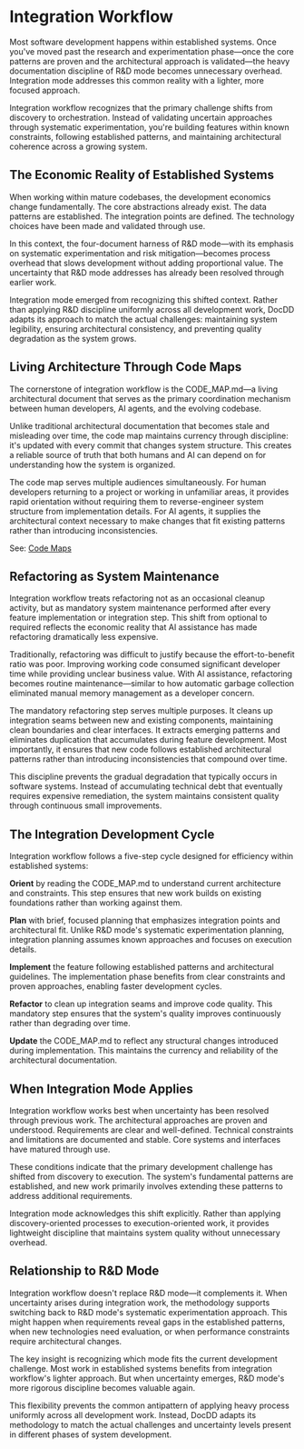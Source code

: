 # Integration Workflow

Most software development happens within established systems. Once you've moved past the research and experimentation phase—once the core patterns are proven and the architectural approach is validated—the heavy documentation discipline of R&D mode becomes unnecessary overhead. Integration mode addresses this common reality with a lighter, more focused approach.

Integration workflow recognizes that the primary challenge shifts from discovery to orchestration. Instead of validating uncertain approaches through systematic experimentation, you're building features within known constraints, following established patterns, and maintaining architectural coherence across a growing system.

## The Economic Reality of Established Systems

When working within mature codebases, the development economics change fundamentally. The core abstractions already exist. The data patterns are established. The integration points are defined. The technology choices have been made and validated through use.

In this context, the four-document harness of R&D mode—with its emphasis on systematic experimentation and risk mitigation—becomes process overhead that slows development without adding proportional value. The uncertainty that R&D mode addresses has already been resolved through earlier work.

Integration mode emerged from recognizing this shifted context. Rather than applying R&D discipline uniformly across all development work, DocDD adapts its approach to match the actual challenges: maintaining system legibility, ensuring architectural consistency, and preventing quality degradation as the system grows.

## Living Architecture Through Code Maps

The cornerstone of integration workflow is the CODE_MAP.md—a living architectural document that serves as the primary coordination mechanism between human developers, AI agents, and the evolving codebase.

Unlike traditional architectural documentation that becomes stale and misleading over time, the code map maintains currency through discipline: it's updated with every commit that changes system structure. This creates a reliable source of truth that both humans and AI can depend on for understanding how the system is organized.

The code map serves multiple audiences simultaneously. For human developers returning to a project or working in unfamiliar areas, it provides rapid orientation without requiring them to reverse-engineer system structure from implementation details. For AI agents, it supplies the architectural context necessary to make changes that fit existing patterns rather than introducing inconsistencies.

See: [Code Maps](./code-maps.md)

## Refactoring as System Maintenance

Integration workflow treats refactoring not as an occasional cleanup activity, but as mandatory system maintenance performed after every feature implementation or integration step. This shift from optional to required reflects the economic reality that AI assistance has made refactoring dramatically less expensive.

Traditionally, refactoring was difficult to justify because the effort-to-benefit ratio was poor. Improving working code consumed significant developer time while providing unclear business value. With AI assistance, refactoring becomes routine maintenance—similar to how automatic garbage collection eliminated manual memory management as a developer concern.

The mandatory refactoring step serves multiple purposes. It cleans up integration seams between new and existing components, maintaining clean boundaries and clear interfaces. It extracts emerging patterns and eliminates duplication that accumulates during feature development. Most importantly, it ensures that new code follows established architectural patterns rather than introducing inconsistencies that compound over time.

This discipline prevents the gradual degradation that typically occurs in software systems. Instead of accumulating technical debt that eventually requires expensive remediation, the system maintains consistent quality through continuous small improvements.

## The Integration Development Cycle

Integration workflow follows a five-step cycle designed for efficiency within established systems:

**Orient** by reading the CODE_MAP.md to understand current architecture and constraints. This step ensures that new work builds on existing foundations rather than working against them.

**Plan** with brief, focused planning that emphasizes integration points and architectural fit. Unlike R&D mode's systematic experimentation planning, integration planning assumes known approaches and focuses on execution details.

**Implement** the feature following established patterns and architectural guidelines. The implementation phase benefits from clear constraints and proven approaches, enabling faster development cycles.

**Refactor** to clean up integration seams and improve code quality. This mandatory step ensures that the system's quality improves continuously rather than degrading over time.

**Update** the CODE_MAP.md to reflect any structural changes introduced during implementation. This maintains the currency and reliability of the architectural documentation.

## When Integration Mode Applies

Integration workflow works best when uncertainty has been resolved through previous work. The architectural approaches are proven and understood. Requirements are clear and well-defined. Technical constraints and limitations are documented and stable. Core systems and interfaces have matured through use.

These conditions indicate that the primary development challenge has shifted from discovery to execution. The system's fundamental patterns are established, and new work primarily involves extending these patterns to address additional requirements.

Integration mode acknowledges this shift explicitly. Rather than applying discovery-oriented processes to execution-oriented work, it provides lightweight discipline that maintains system quality without unnecessary overhead.

## Relationship to R&D Mode

Integration workflow doesn't replace R&D mode—it complements it. When uncertainty arises during integration work, the methodology supports switching back to R&D mode's systematic experimentation approach. This might happen when requirements reveal gaps in the established patterns, when new technologies need evaluation, or when performance constraints require architectural changes.

The key insight is recognizing which mode fits the current development challenge. Most work in established systems benefits from integration workflow's lighter approach. But when uncertainty emerges, R&D mode's more rigorous discipline becomes valuable again.

This flexibility prevents the common antipattern of applying heavy process uniformly across all development work. Instead, DocDD adapts its methodology to match the actual challenges and uncertainty levels present in different phases of system development.